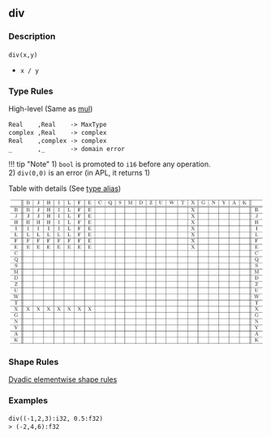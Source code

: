 ## div

### Description

`div(x,y)`

- `x / y`

### Type Rules

High-level (Same as [mul](mul.md))

```no-highlight
Real    ,Real    -> MaxType
complex ,Real    -> complex
Real    ,complex -> complex
_       ,_       -> domain error
```

!!! tip "Note"
    1) `bool` is promoted to `i16` before any operation. <br>
    2) `div(0,0)` is an error (in APL, it returns 1)

Table with details (See [type alias](../types.md))

![division](../types/mul.png)

### Shape Rules

[Dyadic elementwise shape rules](../shapes.md#dyadic-elementwise)


### Examples

```no-highlight
div((-1,2,3):i32, 0.5:f32)
> (-2,4,6):f32
```
